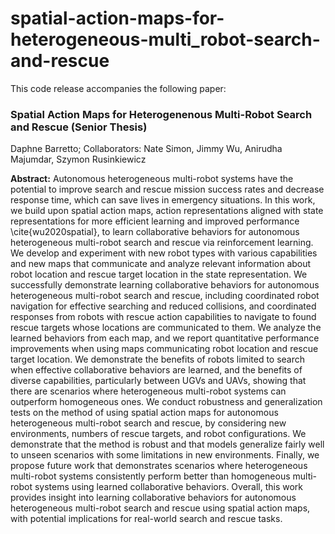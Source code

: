 # spatial-action-maps-for-heterogeneous-multi_robot-search-and-rescue

This code release accompanies the following paper:

### Spatial Action Maps for Heterogenenous Multi-Robot Search and Rescue (Senior Thesis)

Daphne Barretto; Collaborators: Nate Simon, Jimmy Wu, Anirudha Majumdar, Szymon Rusinkiewicz

**Abstract:** Autonomous heterogeneous multi-robot systems have the potential to improve search and rescue mission success rates and decrease response time, which can save lives in emergency situations. In this work, we build upon spatial action maps, action representations aligned with state representations for more efficient learning and improved performance \cite{wu2020spatial}, to learn collaborative behaviors for autonomous heterogeneous multi-robot search and rescue via  reinforcement learning. We develop and experiment with new robot types with various capabilities and new maps that communicate and analyze relevant information about robot location and rescue target location in the state representation. We successfully demonstrate learning collaborative behaviors for autonomous heterogeneous multi-robot search and rescue, including coordinated robot navigation for effective searching and reduced collisions, and coordinated responses from robots with rescue action capabilities to navigate to found rescue targets whose locations are communicated to them. We analyze the learned behaviors from each map, and we report quantitative performance improvements when using maps communicating robot location and rescue target location. We demonstrate the benefits of robots limited to search when effective collaborative behaviors are learned, and the benefits of diverse capabilities, particularly between UGVs and UAVs, showing that there are scenarios where heterogeneous multi-robot systems can outperform homogeneous ones. We conduct robustness and generalization tests on the method of using spatial action maps for autonomous heterogeneous multi-robot search and rescue, by considering new environments, numbers of rescue targets, and robot configurations. We demonstrate that the method is robust and that models generalize fairly well to unseen scenarios with some limitations in new environments. Finally, we propose future work that demonstrates scenarios where heterogeneous multi-robot systems consistently perform better than homogeneous multi-robot systems using learned collaborative behaviors. Overall, this work provides insight into learning collaborative behaviors for autonomous heterogeneous multi-robot search and rescue using spatial action maps, with potential implications for real-world search and rescue tasks.
